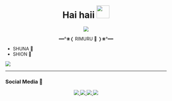 <h1 align="center">Hai haii <img src="https://user-images.githubusercontent.com/1303154/88677602-1635ba80-d120-11ea-84d8-d263ba5fc3c0.gif" width="40px" alt=""><br></h1>
<p align="center">
  <img src="https://i.ibb.co/xh2FvH1/919.gif" />
</p>

<p align="center">
━━°❀❬ RIMURU 🧿 ❭❀°━━

- SHUNA 🌸
- SHION 🍇
<img src="https://i.ibb.co/k9yq2Yg/images.jpg" />

</p>

------
### Social Media 🎩
<p align="center">
  <a href="https://instagram.com/ervan2525"><img src="https://img.shields.io/badge/Instagram-E4405F?style=for-the-badge&logo=instagram&logoColor=white"/> 
  <a href="https://www.facebook.com/kontol.kontolmu.1447"><img src="https://img.shields.io/badge/Facebook-%234267B2.svg?&style=for-the-badge&logo=facebook&logoColor=white" />
  <a href="https://wa.me/61426656718"><img src="https://img.shields.io/badge/WhatsApp-25D366?style=for-the-badge&logo=whatsapp&logoColor=white" />
  <a href="https://youtu.be/ZjVRYfi7dhs"><img src="https://img.shields.io/badge/YouTube-Ervan-ff0000?style=for-the-badge&logo=youtube&logoColor=ff0000&link=https://youtube.com/channel/UCQV7cLK7IY_MRMHH4phQORQ" /><br>
</p>
